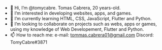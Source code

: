- 👋 Hi, I’m @tomycabre. Tomas Cabrera, 20 years-old.
- 👀 I’m interested in developing websites, apps, and games.
- 🌱 I’m currently learning HTML, CSS, JavaScript, Flutter and Python.
- 💞️ I’m looking to collaborate on projects such as webs, apps or games, using my knowledge of Web Developement, Flutter and Python.
- 📫 How to reach me:
                  e-mail: tommas.cabrera01@gmail.com
                  Discord: TomyCabre#3871

